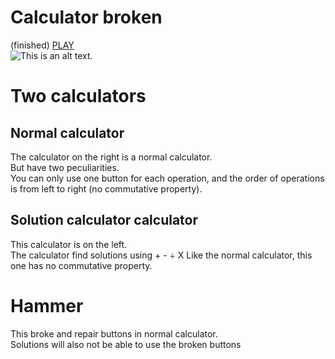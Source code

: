 # Calculator broken
(finished)  [PLAY](https://andriupostre.github.io/brokenCalculator/)  
![This is an alt text.](https://raw.githubusercontent.com/AndriuPostre/brokenCalculator/main/screenshot.png)

# Two calculators

## Normal calculator
The calculator on the right is a normal calculator.  
But have two peculiarities.  
You can only use one button for each operation, and the order of operations is from left to right (no commutative property).

## Solution calculator calculator
This calculator is on the left.  
The calculator find solutions using + - ÷ X
Like the normal calculator, this one has no commutative property.

# Hammer
This broke and repair buttons in normal calculator.  
Solutions will also not be able to use the broken buttons
